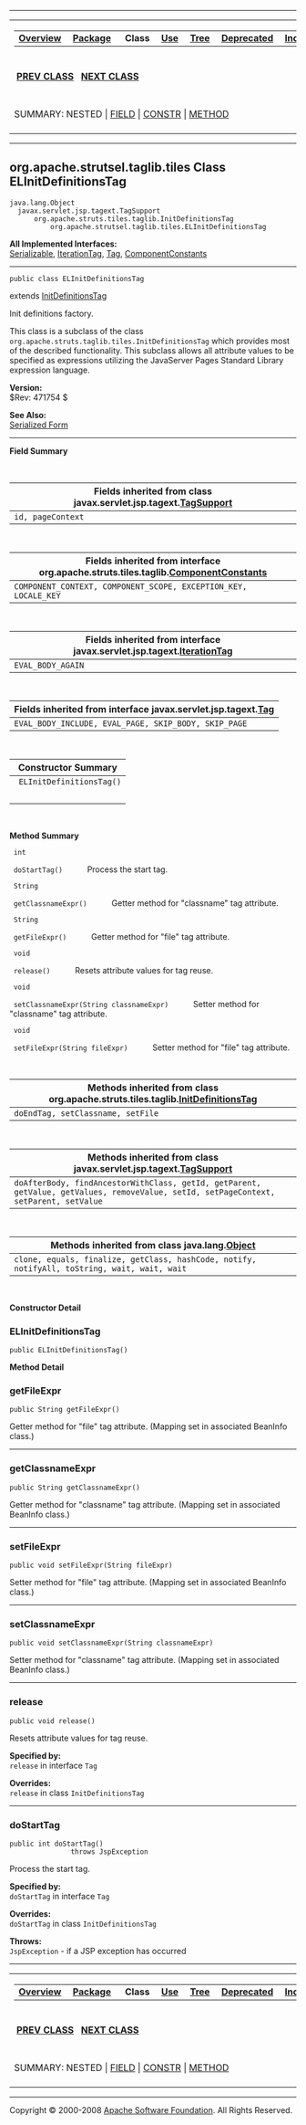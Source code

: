 ------------------------------------------------------------------------

<span id="navbar_top"></span> [](#skip-navbar_top "Skip navigation links")

<table>
<colgroup>
<col width="50%" />
<col width="50%" />
</colgroup>
<tbody>
<tr class="odd">
<td align="left"><span id="navbar_top_firstrow"></span>
<table>
<tbody>
<tr class="odd">
<td align="left"><a href="../../../../../overview-summary.html.md"><strong>Overview</strong></a> </td>
<td align="left"><a href="package-summary.html.md"><strong>Package</strong></a> </td>
<td align="left"> <strong>Class</strong> </td>
<td align="left"><a href="class-use/ELInitDefinitionsTag.html.md"><strong>Use</strong></a> </td>
<td align="left"><a href="package-tree.html.md"><strong>Tree</strong></a> </td>
<td align="left"><a href="../../../../../deprecated-list.html.md"><strong>Deprecated</strong></a> </td>
<td align="left"><a href="../../../../../index-all.html.md"><strong>Index</strong></a> </td>
<td align="left"><a href="../../../../../help-doc.html.md"><strong>Help</strong></a> </td>
</tr>
</tbody>
</table></td>
<td align="left"></td>
</tr>
<tr class="even">
<td align="left"> <a href="../../../../../org/apache/strutsel/taglib/tiles/ELImportAttributeTagBeanInfo.html.md" title="class in org.apache.strutsel.taglib.tiles"><strong>PREV CLASS</strong></a>   <a href="../../../../../org/apache/strutsel/taglib/tiles/ELInitDefinitionsTagBeanInfo.html" title="class in org.apache.strutsel.taglib.tiles"><strong>NEXT CLASS</strong></a></td>
<td align="left"><a href="../../../../../index.html.md?org/apache/strutsel/taglib/tiles/ELInitDefinitionsTag.html"><strong>FRAMES</strong></a>    <a href="ELInitDefinitionsTag.html"><strong>NO FRAMES</strong></a>    
<a href="../../../../../allclasses-noframe.html.md"><strong>All Classes</strong></a></td>
</tr>
<tr class="odd">
<td align="left">SUMMARY: NESTED | <a href="#fields_inherited_from_class_javax.servlet.jsp.tagext.TagSupport">FIELD</a> | <a href="#constructor_summary">CONSTR</a> | <a href="#method_summary">METHOD</a></td>
<td align="left">DETAIL: FIELD | <a href="#constructor_detail">CONSTR</a> | <a href="#method_detail">METHOD</a></td>
</tr>
</tbody>
</table>

<span id="skip-navbar_top"></span>

------------------------------------------------------------------------

org.apache.strutsel.taglib.tiles
 Class ELInitDefinitionsTag
--------------------------------

    java.lang.Object
      javax.servlet.jsp.tagext.TagSupport
          org.apache.struts.tiles.taglib.InitDefinitionsTag
              org.apache.strutsel.taglib.tiles.ELInitDefinitionsTag

**All Implemented Interfaces:**  
[Serializable](http://java.sun.com/j2se/1.4.2/docs/api/java/io/Serializable.html.md?is-external=true "class or interface in java.io"), [IterationTag](http://java.sun.com/j2ee/1.4/docs/api/javax/servlet/jsp/tagext/IterationTag.html?is-external=true "class or interface in javax.servlet.jsp.tagext"), [Tag](http://java.sun.com/j2ee/1.4/docs/api/javax/servlet/jsp/tagext/Tag.html?is-external=true "class or interface in javax.servlet.jsp.tagext"), [ComponentConstants](http://struts.apache.org/apidocs/org/apache/struts/tiles/taglib/ComponentConstants.html?is-external=true "class or interface in org.apache.struts.tiles.taglib")

------------------------------------------------------------------------

    public class ELInitDefinitionsTag

extends [InitDefinitionsTag](http://struts.apache.org/apidocs/org/apache/struts/tiles/taglib/InitDefinitionsTag.html.md?is-external=true "class or interface in org.apache.struts.tiles.taglib")

Init definitions factory.

This class is a subclass of the class `org.apache.struts.taglib.tiles.InitDefinitionsTag` which provides most of the described functionality. This subclass allows all attribute values to be specified as expressions utilizing the JavaServer Pages Standard Library expression language.

**Version:**  
$Rev: 471754 $

**See Also:**  
[Serialized Form](../../../../../serialized-form.html.md#org.apache.strutsel.taglib.tiles.ELInitDefinitionsTag)

------------------------------------------------------------------------

<span id="field_summary"></span>

**Field Summary**

 <span id="fields_inherited_from_class_javax.servlet.jsp.tagext.TagSupport"></span>

| **Fields inherited from class javax.servlet.jsp.tagext.[TagSupport](http://java.sun.com/j2ee/1.4/docs/api/javax/servlet/jsp/tagext/TagSupport.html.md?is-external=true "class or interface in javax.servlet.jsp.tagext")** |
|-------------------------------------------------------------------------------------------------------------------------------------------------------------------------------------------------------------------------|
| `id, pageContext`                                                                                                                                                                                                       |

 <span id="fields_inherited_from_class_org.apache.struts.tiles.taglib.ComponentConstants"></span>

| **Fields inherited from interface org.apache.struts.tiles.taglib.[ComponentConstants](http://struts.apache.org/apidocs/org/apache/struts/tiles/taglib/ComponentConstants.html.md?is-external=true "class or interface in org.apache.struts.tiles.taglib")** |
|----------------------------------------------------------------------------------------------------------------------------------------------------------------------------------------------------------------------------------------------------------|
| `COMPONENT_CONTEXT, COMPONENT_SCOPE, EXCEPTION_KEY, LOCALE_KEY`                                                                                                                                                                                          |

 <span id="fields_inherited_from_class_javax.servlet.jsp.tagext.IterationTag"></span>

| **Fields inherited from interface javax.servlet.jsp.tagext.[IterationTag](http://java.sun.com/j2ee/1.4/docs/api/javax/servlet/jsp/tagext/IterationTag.html.md?is-external=true "class or interface in javax.servlet.jsp.tagext")** |
|---------------------------------------------------------------------------------------------------------------------------------------------------------------------------------------------------------------------------------|
| `EVAL_BODY_AGAIN`                                                                                                                                                                                                               |

 <span id="fields_inherited_from_class_javax.servlet.jsp.tagext.Tag"></span>

| **Fields inherited from interface javax.servlet.jsp.tagext.[Tag](http://java.sun.com/j2ee/1.4/docs/api/javax/servlet/jsp/tagext/Tag.html.md?is-external=true "class or interface in javax.servlet.jsp.tagext")** |
|---------------------------------------------------------------------------------------------------------------------------------------------------------------------------------------------------------------|
| `EVAL_BODY_INCLUDE, EVAL_PAGE, SKIP_BODY, SKIP_PAGE`                                                                                                                                                          |

  <span id="constructor_summary"></span>

| **Constructor Summary**   |
|---------------------------|
| ` ELInitDefinitionsTag()` 
                            |

  <span id="method_summary"></span>

**Method Summary**

` int`

` doStartTag()`
           Process the start tag.

` String`

` getClassnameExpr()`
           Getter method for "classname" tag attribute.

` String`

` getFileExpr()`
           Getter method for "file" tag attribute.

` void`

` release()`
           Resets attribute values for tag reuse.

` void`

` setClassnameExpr(String classnameExpr)`
           Setter method for "classname" tag attribute.

` void`

` setFileExpr(String fileExpr)`
           Setter method for "file" tag attribute.

 <span id="methods_inherited_from_class_org.apache.struts.tiles.taglib.InitDefinitionsTag"></span>

| **Methods inherited from class org.apache.struts.tiles.taglib.[InitDefinitionsTag](http://struts.apache.org/apidocs/org/apache/struts/tiles/taglib/InitDefinitionsTag.html.md?is-external=true "class or interface in org.apache.struts.tiles.taglib")** |
|-------------------------------------------------------------------------------------------------------------------------------------------------------------------------------------------------------------------------------------------------------|
| `doEndTag, setClassname, setFile`                                                                                                                                                                                                                     |

 <span id="methods_inherited_from_class_javax.servlet.jsp.tagext.TagSupport"></span>

| **Methods inherited from class javax.servlet.jsp.tagext.[TagSupport](http://java.sun.com/j2ee/1.4/docs/api/javax/servlet/jsp/tagext/TagSupport.html.md?is-external=true "class or interface in javax.servlet.jsp.tagext")** |
|--------------------------------------------------------------------------------------------------------------------------------------------------------------------------------------------------------------------------|
| `doAfterBody, findAncestorWithClass, getId, getParent, getValue, getValues, removeValue, setId, setPageContext, setParent, setValue`                                                                                     |

 <span id="methods_inherited_from_class_java.lang.Object"></span>

| **Methods inherited from class java.lang.[Object](http://java.sun.com/j2se/1.4.2/docs/api/java/lang/Object.html.md?is-external=true "class or interface in java.lang")** |
|-----------------------------------------------------------------------------------------------------------------------------------------------------------------------|
| `clone, equals, finalize, getClass, hashCode, notify, notifyAll, toString, wait, wait, wait`                                                                          |

 

<span id="constructor_detail"></span>

**Constructor Detail**

### ELInitDefinitionsTag

    public ELInitDefinitionsTag()

<span id="method_detail"></span>

**Method Detail**

### getFileExpr

    public String getFileExpr()

Getter method for "file" tag attribute. (Mapping set in associated BeanInfo class.)

------------------------------------------------------------------------

### getClassnameExpr

    public String getClassnameExpr()

Getter method for "classname" tag attribute. (Mapping set in associated BeanInfo class.)

------------------------------------------------------------------------

### setFileExpr

    public void setFileExpr(String fileExpr)

Setter method for "file" tag attribute. (Mapping set in associated BeanInfo class.)

------------------------------------------------------------------------

### setClassnameExpr

    public void setClassnameExpr(String classnameExpr)

Setter method for "classname" tag attribute. (Mapping set in associated BeanInfo class.)

------------------------------------------------------------------------

### release

    public void release()

Resets attribute values for tag reuse.

**Specified by:**  
`release` in interface `Tag`

**Overrides:**  
`release` in class `InitDefinitionsTag`

------------------------------------------------------------------------

### doStartTag

    public int doStartTag()
                   throws JspException

Process the start tag.

**Specified by:**  
`doStartTag` in interface `Tag`

**Overrides:**  
`doStartTag` in class `InitDefinitionsTag`

<!-- -->

**Throws:**  
`JspException` - if a JSP exception has occurred

------------------------------------------------------------------------

<span id="navbar_bottom"></span> [](#skip-navbar_bottom "Skip navigation links")

<table>
<colgroup>
<col width="50%" />
<col width="50%" />
</colgroup>
<tbody>
<tr class="odd">
<td align="left"><span id="navbar_bottom_firstrow"></span>
<table>
<tbody>
<tr class="odd">
<td align="left"><a href="../../../../../overview-summary.html.md"><strong>Overview</strong></a> </td>
<td align="left"><a href="package-summary.html.md"><strong>Package</strong></a> </td>
<td align="left"> <strong>Class</strong> </td>
<td align="left"><a href="class-use/ELInitDefinitionsTag.html.md"><strong>Use</strong></a> </td>
<td align="left"><a href="package-tree.html.md"><strong>Tree</strong></a> </td>
<td align="left"><a href="../../../../../deprecated-list.html.md"><strong>Deprecated</strong></a> </td>
<td align="left"><a href="../../../../../index-all.html.md"><strong>Index</strong></a> </td>
<td align="left"><a href="../../../../../help-doc.html.md"><strong>Help</strong></a> </td>
</tr>
</tbody>
</table></td>
<td align="left"></td>
</tr>
<tr class="even">
<td align="left"> <a href="../../../../../org/apache/strutsel/taglib/tiles/ELImportAttributeTagBeanInfo.html.md" title="class in org.apache.strutsel.taglib.tiles"><strong>PREV CLASS</strong></a>   <a href="../../../../../org/apache/strutsel/taglib/tiles/ELInitDefinitionsTagBeanInfo.html" title="class in org.apache.strutsel.taglib.tiles"><strong>NEXT CLASS</strong></a></td>
<td align="left"><a href="../../../../../index.html.md?org/apache/strutsel/taglib/tiles/ELInitDefinitionsTag.html"><strong>FRAMES</strong></a>    <a href="ELInitDefinitionsTag.html"><strong>NO FRAMES</strong></a>    
<a href="../../../../../allclasses-noframe.html.md"><strong>All Classes</strong></a></td>
</tr>
<tr class="odd">
<td align="left">SUMMARY: NESTED | <a href="#fields_inherited_from_class_javax.servlet.jsp.tagext.TagSupport">FIELD</a> | <a href="#constructor_summary">CONSTR</a> | <a href="#method_summary">METHOD</a></td>
<td align="left">DETAIL: FIELD | <a href="#constructor_detail">CONSTR</a> | <a href="#method_detail">METHOD</a></td>
</tr>
</tbody>
</table>

<span id="skip-navbar_bottom"></span>

------------------------------------------------------------------------

Copyright © 2000-2008 [Apache Software Foundation](http://www.apache.org/). All Rights Reserved.

